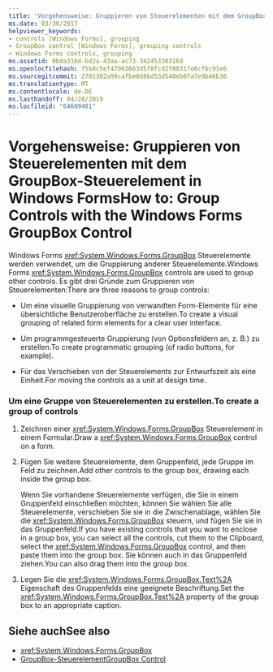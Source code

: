 ```yaml
---
title: 'Vorgehensweise: Gruppieren von Steuerelementen mit dem GroupBox-Steuerelement in Windows Forms'
ms.date: 03/30/2017
helpviewer_keywords:
- controls [Windows Forms], grouping
- GroupBox control [Windows Forms], grouping controls
- Windows Forms controls, grouping
ms.assetid: 0bda316d-bd2a-43aa-ac73-342453303169
ms.openlocfilehash: f5b8c5ef47063663d5f8fcd2f80317e6cf6c91e6
ms.sourcegitcommit: 2701302a99cafbe0d86d53d540eb0fa7e9b46b36
ms.translationtype: MT
ms.contentlocale: de-DE
ms.lasthandoff: 04/28/2019
ms.locfileid: "64609481"
---
```

# <a name="how-to-group-controls-with-the-windows-forms-groupbox-control"></a><span data-ttu-id="6669a-102">Vorgehensweise: Gruppieren von Steuerelementen mit dem GroupBox-Steuerelement in Windows Forms</span><span class="sxs-lookup"><span data-stu-id="6669a-102">How to: Group Controls with the Windows Forms GroupBox Control</span></span>
<span data-ttu-id="6669a-103">Windows Forms <xref:System.Windows.Forms.GroupBox> Steuerelemente werden verwendet, um die Gruppierung anderer Steuerelemente.</span><span class="sxs-lookup"><span data-stu-id="6669a-103">Windows Forms <xref:System.Windows.Forms.GroupBox> controls are used to group other controls.</span></span> <span data-ttu-id="6669a-104">Es gibt drei Gründe zum Gruppieren von Steuerelementen:</span><span class="sxs-lookup"><span data-stu-id="6669a-104">There are three reasons to group controls:</span></span>  
  
- <span data-ttu-id="6669a-105">Um eine visuelle Gruppierung von verwandten Form-Elemente für eine übersichtliche Benutzeroberfläche zu erstellen.</span><span class="sxs-lookup"><span data-stu-id="6669a-105">To create a visual grouping of related form elements for a clear user interface.</span></span>  
  
- <span data-ttu-id="6669a-106">Um programmgesteuerte Gruppierung (von Optionsfeldern an, z. B.) zu erstellen.</span><span class="sxs-lookup"><span data-stu-id="6669a-106">To create programmatic grouping (of radio buttons, for example).</span></span>  
  
- <span data-ttu-id="6669a-107">Für das Verschieben von der Steuerelements zur Entwurfszeit als eine Einheit.</span><span class="sxs-lookup"><span data-stu-id="6669a-107">For moving the controls as a unit at design time.</span></span>  
  
### <a name="to-create-a-group-of-controls"></a><span data-ttu-id="6669a-108">Um eine Gruppe von Steuerelementen zu erstellen.</span><span class="sxs-lookup"><span data-stu-id="6669a-108">To create a group of controls</span></span>  
  
1. <span data-ttu-id="6669a-109">Zeichnen einer <xref:System.Windows.Forms.GroupBox> Steuerelement in einem Formular.</span><span class="sxs-lookup"><span data-stu-id="6669a-109">Draw a <xref:System.Windows.Forms.GroupBox> control on a form.</span></span>  
  
2. <span data-ttu-id="6669a-110">Fügen Sie weitere Steuerelemente, dem Gruppenfeld, jede Gruppe im Feld zu zeichnen.</span><span class="sxs-lookup"><span data-stu-id="6669a-110">Add other controls to the group box, drawing each inside the group box.</span></span>  
  
     <span data-ttu-id="6669a-111">Wenn Sie vorhandene Steuerelemente verfügen, die Sie in einem Gruppenfeld einschließen möchten, können Sie wählen Sie alle Steuerelemente, verschieben Sie sie in die Zwischenablage, wählen Sie die <xref:System.Windows.Forms.GroupBox> steuern, und fügen Sie sie in das Gruppenfeld.</span><span class="sxs-lookup"><span data-stu-id="6669a-111">If you have existing controls that you want to enclose in a group box, you can select all the controls, cut them to the Clipboard, select the <xref:System.Windows.Forms.GroupBox> control, and then paste them into the group box.</span></span> <span data-ttu-id="6669a-112">Sie können auch in das Gruppenfeld ziehen.</span><span class="sxs-lookup"><span data-stu-id="6669a-112">You can also drag them into the group box.</span></span>  
  
3. <span data-ttu-id="6669a-113">Legen Sie die <xref:System.Windows.Forms.GroupBox.Text%2A> Eigenschaft des Gruppenfelds eine geeignete Beschriftung.</span><span class="sxs-lookup"><span data-stu-id="6669a-113">Set the <xref:System.Windows.Forms.GroupBox.Text%2A> property of the group box to an appropriate caption.</span></span>  
  
## <a name="see-also"></a><span data-ttu-id="6669a-114">Siehe auch</span><span class="sxs-lookup"><span data-stu-id="6669a-114">See also</span></span>

- <xref:System.Windows.Forms.GroupBox>
- [<span data-ttu-id="6669a-115">GroupBox-Steuerelement</span><span class="sxs-lookup"><span data-stu-id="6669a-115">GroupBox Control</span></span>](groupbox-control-windows-forms.md)
